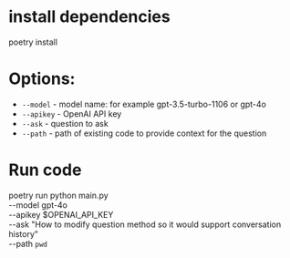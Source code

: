 

# install dependencies
poetry install

# Options:
- `--model` - model name: for example gpt-3.5-turbo-1106 or gpt-4o 
- `--apikey` - OpenAI API key
- `--ask` - question to ask
- `--path` - path of existing code to provide context for the question

# Run code
poetry run python main.py \
    --model gpt-4o \
    --apikey $OPENAI_API_KEY \
    --ask "How to modify question method so it would support conversation history" \
    --path `pwd`
